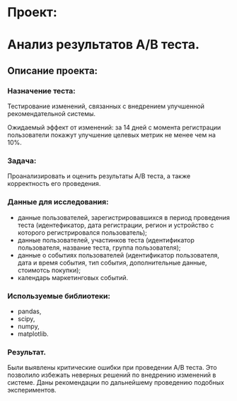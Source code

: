 # Проект:
# Анализ результатов А/В теста.

## Описание проекта:

### Назначение теста:

Тестирование изменений, связанных с внедрением улучшенной рекомендательной системы.

Ожидаемый эффект от изменений: за 14 дней с момента регистрации пользователи покажут улучшение целевых метрик не менее чем на 10%.

### Задача:

Проанализировать и оценить результаты А/В теста, а также корректность его проведения.

### Данные для исследования:

- данные пользователей, зарегистрировавшихся в период проведения теста (идентефикатор, дата регистрации, регион и устройство с которого регистрировался пользователь);
- данные пользователей, участинков теста (идентификатор пользователя, название теста, группа пользователя);
- данные о событиях пользователей (идентификатор пользователя, дата и время события, тип события, дополнительные данные, стоимотсь покупки);
- календарь маркетинговых событий.

### Используемые библиотеки:
- pandas,
- scipy,
- numpy,
- matplotlib.

### Результат.
Были выявлены критические ошибки при проведении А/В теста. Это позволило избежать неверных решений по внедрению изменений в системе. Даны рекомендации по дальнейшему проведению подобных экспериментов.
